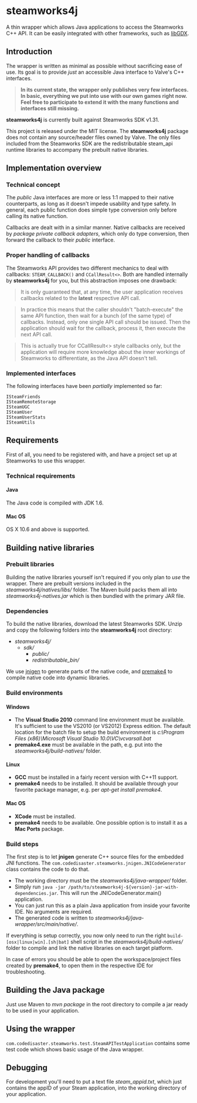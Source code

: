 # steamworks4j

A thin wrapper which allows Java applications to access the Steamworks C++ API. It can be easily integrated with other frameworks, such as [libGDX](http://libgdx.badlogicgames.com/).

## Introduction

The wrapper is written as minimal as possible without sacrificing ease of use. Its goal is to provide *just* an accessible Java interface to Valve's C++ interfaces.

> **In its current state, the wrapper only publishes very few interfaces. In basic, everything we put into use with our own games right now. Feel free to participate to extend it with the many functions and interfaces still missing.**

**steamworks4j** is currently built against Steamworks SDK v1.31.

This project is released under the MIT license. The **steamworks4j** package does not contain any source/header files owned by Valve. The only files included from the Steamworks SDK are the redistributable steam_api runtime libraries to accompany the prebuilt native libraries.

## Implementation overview

### Technical concept

The *public* Java interfaces are more or less 1:1 mapped to their native counterparts, as long as it doesn't impede usability and type safety. In general, each public function does simple type conversion only before calling its native function.

Callbacks are dealt with in a similar manner. Native callbacks are received by *package private callback adapters*, which only do type conversion, then forward the callback to their *public* interface.

### Proper handling of callbacks

The Steamworks API provides two different mechanics to deal with callbacks: `STEAM_CALLBACK()` and `CCallResult<>`. Both are handled internally by **steamworks4j** for you, but this abstraction imposes one drawback:

> It is only guaranteed that, at any time, the user application receives callbacks related to the **latest** respective API call.

> In practice this means that the caller shouldn't "batch-execute" the same API function, then wait for a bunch (of the same type) of callbacks. Instead, only one single API call should be issued. Then the application should wait for the callback, process it, then execute the next API call.

> This is actually true for CCallResult<> style callbacks only, but the application will require more knowledge about the inner workings of Steamworks to differentiate, as the Java API doesn't tell.

### Implemented interfaces

The following interfaces have been *partially* implemented so far:

```
ISteamFriends
ISteamRemoteStorage
ISteamUGC
ISteamUser
ISteamUserStats
ISteamUtils
```

## Requirements

First of all, you need to be registered with, and have a project set up at Steamworks to use this wrapper.

### Technical requirements

#### Java

The Java code is compiled with JDK 1.6.

#### Mac OS

OS X 10.6 and above is supported.

## Building native libraries

### Prebuilt libraries

Building the native libraries yourself isn't required if you only plan to *use* the wrapper. There are prebuilt versions included in the *steamworks4j/natives/libs/* folder. The Maven build packs them all into *steamworks4j-natives.jar* which is then bundled with the primary JAR file.

### Dependencies

To build the native libraries, download the latest Steamworks SDK. Unzip and copy the following folders into the **steamworks4j** root directory:

- *steamworks4j/*
    - *sdk/*
        - *public/*
        - *redistributable_bin/*

We use [jnigen](https://github.com/libgdx/libgdx/wiki/jnigen) to generate parts of the native code, and [premake4](http://industriousone.com/premake) to compile native code into dynamic libraries.

### Build environments

#### Windows

- The **Visual Studio 2010** command line environment must be available. It's sufficient to use the VS2010 (or VS2012) Express edition. The default location for the batch file to setup the build environment is *c:\Program Files (x86)\Microsoft Visual Studio 10.0\VC\vcvarsall.bat*
- **premake4.exe** must be available in the path, e.g. put into the *steamworks4j/build-natives/* folder.

#### Linux

- **GCC** must be installed in a fairly recent version with C++11 support.
- **premake4** needs to be installed. It should be available through your favorite package manager, e.g. per *apt-get install premake4*.

#### Mac OS

- **XCode** must be installed.
- **premake4** needs to be available. One possible option is to install it as a **Mac Ports** package.

### Build steps

The first step is to let **jnigen** generate C++ source files for the embedded JNI functions. The `com.codedisaster.steamworks.jnigen.JNICodeGenerator` class contains the code to do that.

- The working directory must be the *steamworks4j/java-wrapper/* folder.
- Simply run `java -jar /path/to/steamworks4j-${version}-jar-with-dependencies.jar`. This will run the JNICodeGenerator.main() application.
- You can just run this as a plain Java application from inside your favorite IDE. No arguments are required.
- The generated code is written to *steamworks4j/java-wrapper/src/main/native/*.

If everything is setup correctly, you now only need to run the right `build-[osx|linux|win].[sh|bat]` shell script in the *steamworks4j/build-natives/* folder to compile and link the native libraries on each target platform.

In case of errors you should be able to open the workspace/project files created by **premake4**, to open them in the respective IDE for troubleshooting.

## Building the Java package

Just use Maven to *mvn package* in the root directory to compile a jar ready to be used in your application.

## Using the wrapper

`com.codedisaster.steamworks.test.SteamAPITestApplication` contains some test code which shows basic usage of the Java wrapper.

## Debugging

For development you'll need to put a text file *steam_appid.txt*, which just contains the appID of your Steam application, into the working directory of your application.